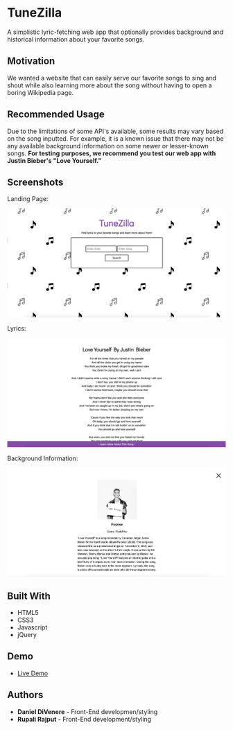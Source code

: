 # TuneZilla

A simplistic lyric-fetching web app that optionally provides background and historical information about your favorite songs.

## Motivation

We wanted a website that can easily serve our favorite songs to sing and shout while also learning more about the song without having to open a boring Wikipedia page.

## Recommended Usage

Due to the limitations of some API's available, some results may vary based on the song inputted. For example, it is a known issue that there may not be any available background information on some newer or lesser-known songs. **For testing purposes, we recommend you test our web app with Justin Bieber's "Love Yourself."**

## Screenshots
Landing Page:

![landing page](screenshots/landing.png)

Lyrics:

![lyrics](screenshots/lyrics.png)

Background Information:

![info](screenshots/info.png)

## Built With

* HTML5
* CSS3
* Javascript
* jQuery

## Demo

- [Live Demo](https://dannydi12.github.io/tunezilla/)

## Authors

* **Daniel DiVenere** - Front-End developmen/styling
* **Rupali Rajput** - Front-End development/styling
